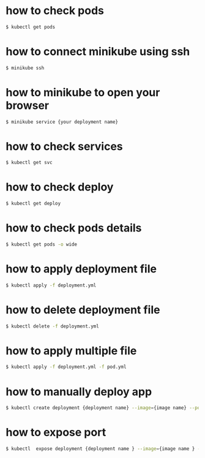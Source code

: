 # how to check pods 
```bash
$ kubectl get pods
```
# how to connect minikube using ssh
```bash
$ minikube ssh
```
# how to minikube to open your browser
```bash
$ minikube service {your deployment name}
```
# how to check services
```bash
$ kubectl get svc
```
# how to check deploy
```bash
$ kubectl get deploy
```
# how to check pods details 
```bash
$ kubectl get pods -o wide
```
# how to apply deployment file
```bash
$ kubectl apply -f deployment.yml
```
# how to delete deployment file
```bash
$ kubectl delete -f deployment.yml
```
# how to apply multiple file
```bash
$ kubectl apply -f deployment.yml -f pod.yml
```

# how to manually deploy app
```bash
$ kubectl create deployment {deployment name} --image={image name} --port={port name}
```

# how to expose port 
```bash
$ kubectl  expose deployment {deployment name } --image={image name } --type=NodeType --port={your application port}
```